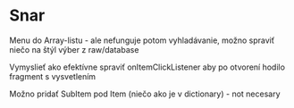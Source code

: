 # Snar

Menu do Array-listu - ale nefunguje potom vyhladávanie, možno spraviť niečo na štýl výber z raw/database

Vymyslieť ako efektívne spraviť onItemClickListener aby po otvorení hodilo fragment s vysvetlením

Možno pridať SubItem pod Item (niečo ako je v dictionary) - not necesary

